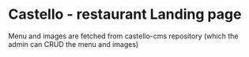 # Castello - restaurant Landing page
Menu and images are fetched from castello-cms repository (which the admin can CRUD the menu and images)

